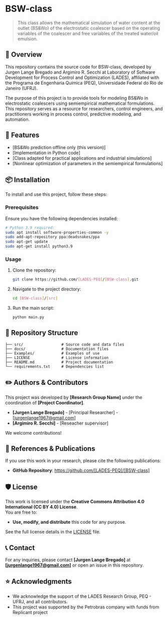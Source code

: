 # BSW-class
> This class allows the mathematical simulation of water content at the outlet (BS&Wo) of the electrostatic coalescer based on the operating variables of the coalescer and free variables of the treated water/oil emulsion.

## 📖 Overview
This repository contains the source code for BSW-class, developed by Jurgen Lange Bregado and Argimiro R. Secchi at Laboratory of Software Development for Process Control and Optimization (LADES), affiliated with the Programa de Engenharia Química (PEQ), Universidade Federal do Rio de Janeiro (UFRJ).

The purpose of this project is to provide tools for modeling BS&Wo in electrostatic coalescers using semiempirical mathematical formulations. This repository serves as a resource for researchers, control engineers, and practitioners working in process control, predictive modeling, and automation.

## 🚀 Features
- [BS&Wo prediction offline only (this version)]
- [Implementation in Python code]
- [Class adapted for practical applications and industrial simulations]
- [Nonlinear optimization of parameters in the semiempirical formulations]

## 📦 Installation
To install and use this project, follow these steps:

### Prerequisites
Ensure you have the following dependencies installed:
```bash
# Python 3.9 required:
sudo apt install software-properties-common -y
sudo add-apt-repository ppa:deadsnakes/ppa
sudo apt-get update
sudo apt-get install python3.9
```

### Usage
1. Clone the repository:
   ```bash
   git clone https://github.com/[LADES-PEQ]/[BSW-class].git
   ```
2. Navigate to the project directory:
   ```bash
   cd [BSW-class]/[src]
   ```
3. Run the main script:
   ```bash
   python main.py
   ```


## 📂 Repository Structure
```
├── src/                 # Source code and data files
├── docs/                # Documentation files
├── Examples/            # Examples of use
├── LICENSE              # License information
├── README.md            # Project documentation
└── requirements.txt     # Dependencies list
```

## ✏️ Authors & Contributors
This project was developed by **[Research Group Name]** under the coordination of **[Project Coordinator]**.

- **[Jurgen Lange Bregado]** - [Principal Researcher] - [jurgenlange1967@gmail.com]
- **[Argimiro R. Secchi]** - [Reseacher supervisor]

We welcome contributions!

## 🔬 References & Publications
If you use this work in your research, please cite the following publications:
- **GitHub Repository**: https://github.com/[LADES-PEQ]/[BSW-class]

## 🛡 License
This work is licensed under the **Creative Commons Attribution 4.0 International (CC BY 4.0) License**.  
You are free to:
- **Use, modify, and distribute** this code for any purpose.

See the full license details in the [LICENSE](LICENSE) file.

## 📞 Contact
For any inquiries, please contact **[Jurgen Lange Bregado]** at **[jurgenlange1967@gmail.com]** or open an issue in this repository.

## ⭐ Acknowledgments
- We acknowledge the support of the LADES Research Group, PEQ - UFRJ, and all contributors.
- This project was supported by the Petrobras company with funds from Replicant project

